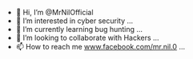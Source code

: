 - 👋 Hi, I’m @MrNilOfficial
- 👀 I’m interested in cyber security ...
- 🌱 I’m currently learning bug hunting ...
- 💞️ I’m looking to collaborate with Hackers ...
- 📫 How to reach me www.facebook.com/mr.nil.0 ...

<!---
MrNilOfficial/MrNilOfficial is a ✨ special ✨ repository because its `README.md` (this file) appears on your GitHub profile.
You can click the Preview link to take a look at your changes.
--->
